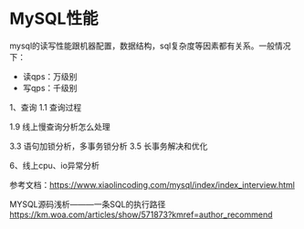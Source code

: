 # MySQL性能
mysql的读写性能跟机器配置，数据结构，sql复杂度等因素都有关系。一般情况下：
- 读qps：万级别
- 写qps：千级别





1、查询
1.1 查询过程

1.9 线上慢查询分析怎么处理



3.3 语句加锁分析，多事务锁分析
3.5 长事务解决和优化

6、线上cpu、io异常分析

参考文档：https://www.xiaolincoding.com/mysql/index/index_interview.html


MYSQL源码浅析———一条SQL的执行路径
https://km.woa.com/articles/show/571873?kmref=author_recommend
